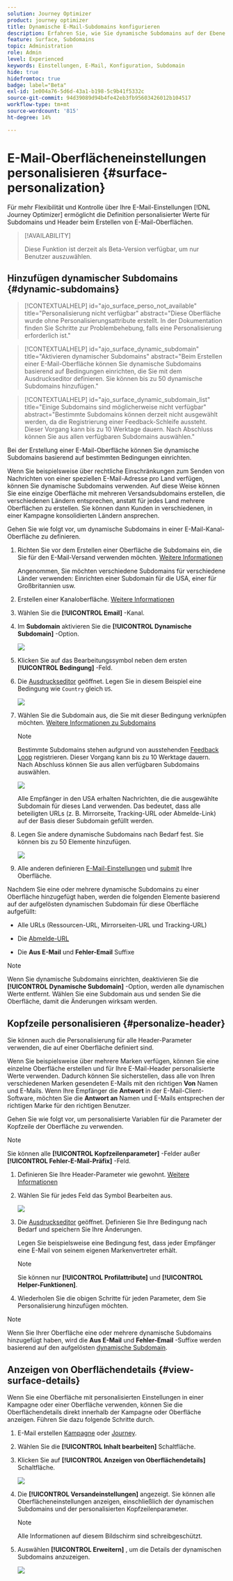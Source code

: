 ```yaml
---
solution: Journey Optimizer
product: journey optimizer
title: Dynamische E-Mail-Subdomains konfigurieren
description: Erfahren Sie, wie Sie dynamische Subdomains auf der Ebene des E-Mail-Kanals konfigurieren.
feature: Surface, Subdomains
topic: Administration
role: Admin
level: Experienced
keywords: Einstellungen, E-Mail, Konfiguration, Subdomain
hide: true
hidefromtoc: true
badge: label="Beta"
exl-id: 1e004a76-5d6d-43a1-b198-5c9b41f5332c
source-git-commit: 94d39089d94b4fe42eb3fb95603426012b104517
workflow-type: tm+mt
source-wordcount: '815'
ht-degree: 14%

---
```


# E-Mail-Oberflächeneinstellungen personalisieren {#surface-personalization}

Für mehr Flexibilität und Kontrolle über Ihre E-Mail-Einstellungen [!DNL Journey Optimizer] ermöglicht die Definition personalisierter Werte für Subdomains und Header<!--and URL tracking parameters--> beim Erstellen von E-Mail-Oberflächen.

>[!AVAILABILITY]
>
>Diese Funktion ist derzeit als Beta-Version verfügbar, um nur Benutzer auszuwählen. <!--To join the beta program, contact Adobe Customer Care.-->

## Hinzufügen dynamischer Subdomains {#dynamic-subdomains}

>[!CONTEXTUALHELP]
>id="ajo_surface_perso_not_available"
>title="Personalisierung nicht verfügbar"
>abstract="Diese Oberfläche wurde ohne Personalisierungsattribute erstellt. In der Dokumentation finden Sie Schritte zur Problembehebung, falls eine Personalisierung erforderlich ist."

>[!CONTEXTUALHELP]
>id="ajo_surface_dynamic_subdomain"
>title="Aktivieren dynamischer Subdomains"
>abstract="Beim Erstellen einer E-Mail-Oberfläche können Sie dynamische Subdomains basierend auf Bedingungen einrichten, die Sie mit dem Ausdruckseditor definieren. Sie können bis zu 50 dynamische Subdomains hinzufügen."

>[!CONTEXTUALHELP]
>id="ajo_surface_dynamic_subdomain_list"
>title="Einige Subdomains sind möglicherweise nicht verfügbar"
>abstract="Bestimmte Subdomains können derzeit nicht ausgewählt werden, da die Registrierung einer Feedback-Schleife aussteht. Dieser Vorgang kann bis zu 10 Werktage dauern. Nach Abschluss können Sie aus allen verfügbaren Subdomains auswählen."

Bei der Erstellung einer E-Mail-Oberfläche können Sie dynamische Subdomains basierend auf bestimmten Bedingungen einrichten.

Wenn Sie beispielsweise über rechtliche Einschränkungen zum Senden von Nachrichten von einer speziellen E-Mail-Adresse pro Land verfügen, können Sie dynamische Subdomains verwenden. Auf diese Weise können Sie eine einzige Oberfläche mit mehreren Versandsubdomains erstellen, die verschiedenen Ländern entsprechen, anstatt für jedes Land mehrere Oberflächen zu erstellen. Sie können dann Kunden in verschiedenen, in einer Kampagne konsolidierten Ländern ansprechen.

Gehen Sie wie folgt vor, um dynamische Subdomains in einer E-Mail-Kanal-Oberfläche zu definieren.

1. Richten Sie vor dem Erstellen einer Oberfläche die Subdomains ein, die Sie für den E-Mail-Versand verwenden möchten. [Weitere Informationen](../configuration/about-subdomain-delegation.md)

   Angenommen, Sie möchten verschiedene Subdomains für verschiedene Länder verwenden: Einrichten einer Subdomain für die USA, einer für Großbritannien usw.

1. Erstellen einer Kanaloberfläche. [Weitere Informationen](../configuration/channel-surfaces.md)

1. Wählen Sie die **[!UICONTROL Email]** -Kanal.

1. Im **Subdomain** aktivieren Sie die **[!UICONTROL Dynamische Subdomain]** -Option.

   ![](assets/surface-email-dynamic-subdomain.png)

1. Klicken Sie auf das Bearbeitungssymbol neben dem ersten **[!UICONTROL Bedingung]** -Feld.

1. Die [Ausdruckseditor](../personalization/personalization-build-expressions.md) geöffnet. Legen Sie in diesem Beispiel eine Bedingung wie `Country` gleich `US`.

   ![](assets/surface-email-edit-condition.png)

1. Wählen Sie die Subdomain aus, die Sie mit dieser Bedingung verknüpfen möchten. [Weitere Informationen zu Subdomains](../configuration/about-subdomain-delegation.md)

   >[!NOTE]
   >
   >Bestimmte Subdomains stehen aufgrund von ausstehenden [Feedback Loop](../reports/deliverability.md#feedback-loops) registrieren. Dieser Vorgang kann bis zu 10 Werktage dauern. Nach Abschluss können Sie aus allen verfügbaren Subdomains auswählen. <!--where FL registration happens? is it when delegating a subdomain and you're awaiting from subdomain validation? or is it on ISP side only?-->

   ![](assets/surface-email-select-subdomain.png)

   Alle Empfänger in den USA erhalten Nachrichten, die die ausgewählte Subdomain für dieses Land verwenden. Das bedeutet, dass alle beteiligten URLs (z. B. Mirrorseite, Tracking-URL oder Abmelde-Link) auf der Basis dieser Subdomain gefüllt werden.

1. Legen Sie andere dynamische Subdomains nach Bedarf fest. Sie können bis zu 50 Elemente hinzufügen.

   ![](assets/surface-email-add-dynamic-subdomain.png)

   <!--Select the [IP pool](../configuration/ip-pools.md) to associate with the surface. [Learn more](email-settings.md#subdomains-and-ip-pools)-->

1. Alle anderen definieren [E-Mail-Einstellungen](email-settings.md) und [submit](../configuration/channel-surfaces.md#create-channel-surface) Ihre Oberfläche.

Nachdem Sie eine oder mehrere dynamische Subdomains zu einer Oberfläche hinzugefügt haben, werden die folgenden Elemente basierend auf der aufgelösten dynamischen Subdomain für diese Oberfläche aufgefüllt:

* Alle URLs (Ressourcen-URL, Mirrorseiten-URL und Tracking-URL)

* Die [Abmelde-URL](email-settings.md#list-unsubscribe)

* Die **Aus E-Mail** und **Fehler-Email** Suffixe

>[!NOTE]
>
>Wenn Sie dynamische Subdomains einrichten, deaktivieren Sie die **[!UICONTROL Dynamische Subdomain]** -Option, werden alle dynamischen Werte entfernt. Wählen Sie eine Subdomain aus und senden Sie die Oberfläche, damit die Änderungen wirksam werden.

## Kopfzeile personalisieren {#personalize-header}

Sie können auch die Personalisierung für alle Header-Parameter verwenden, die auf einer Oberfläche definiert sind.

Wenn Sie beispielsweise über mehrere Marken verfügen, können Sie eine einzelne Oberfläche erstellen und für Ihre E-Mail-Header personalisierte Werte verwenden. Dadurch können Sie sicherstellen, dass alle von Ihren verschiedenen Marken gesendeten E-Mails mit den richtigen **Von** Namen und E-Mails. Wenn Ihre Empfänger die **Antwort** in der E-Mail-Client-Software, möchten Sie die **Antwort an** Namen und E-Mails entsprechen der richtigen Marke für den richtigen Benutzer.

Gehen Sie wie folgt vor, um personalisierte Variablen für die Parameter der Kopfzeile der Oberfläche zu verwenden.

>[!NOTE]
>
>Sie können alle **[!UICONTROL Kopfzeilenparameter]** -Felder außer **[!UICONTROL Fehler-E-Mail-Präfix]** -Feld.


1. Definieren Sie Ihre Header-Parameter wie gewohnt. [Weitere Informationen](email-settings.md#email-header)

1. Wählen Sie für jedes Feld das Symbol Bearbeiten aus.

   ![](assets/surface-email-personalize-header.png)

1. Die [Ausdruckseditor](../personalization/personalization-build-expressions.md) geöffnet. Definieren Sie Ihre Bedingung nach Bedarf und speichern Sie Ihre Änderungen.

   Legen Sie beispielsweise eine Bedingung fest, dass jeder Empfänger eine E-Mail von seinem eigenen Markenvertreter erhält.

   >[!NOTE]
   >
   >Sie können nur **[!UICONTROL Profilattribute]** und **[!UICONTROL Helper-Funktionen]**.

1. Wiederholen Sie die obigen Schritte für jeden Parameter, dem Sie Personalisierung hinzufügen möchten.

>[!NOTE]
>
>Wenn Sie Ihrer Oberfläche eine oder mehrere dynamische Subdomains hinzugefügt haben, wird die **Aus E-Mail** und **Fehler-Email** -Suffixe werden basierend auf den aufgelösten [dynamische Subdomain](#dynamic-subdomains).

<!--
## Use personalized URL tracking {#personalize-url-tracking}

To use personalized URL tracking prameters, follow the steps below.

1. Select the profile attribute of your choice from the expression editor.

1. Repeat the steps above for each tracking parameter you want to personalize.

Now when the email is sent out, this parameter will be automatically appended to the end of the URL. You can then capture this parameter in web analytics tools or in performance reports.
-->

## Anzeigen von Oberflächendetails {#view-surface-details}

Wenn Sie eine Oberfläche mit personalisierten Einstellungen in einer Kampagne oder einer Oberfläche verwenden, können Sie die Oberflächendetails direkt innerhalb der Kampagne oder Oberfläche anzeigen. Führen Sie dazu folgende Schritte durch.

1. E-Mail erstellen [Kampagne](../campaigns/create-campaign.md) oder [Journey](../building-journeys/journey-gs.md).

1. Wählen Sie die **[!UICONTROL Inhalt bearbeiten]** Schaltfläche.

1. Klicken Sie auf **[!UICONTROL Anzeigen von Oberflächendetails]** Schaltfläche.

   ![](assets/campaign-view-surface-details.png)

1. Die **[!UICONTROL Versandeinstellungen]** angezeigt. Sie können alle Oberflächeneinstellungen anzeigen, einschließlich der dynamischen Subdomains und der personalisierten Kopfzeilenparameter.

   >[!NOTE]
   >
   >Alle Informationen auf diesem Bildschirm sind schreibgeschützt.

1. Auswählen **[!UICONTROL Erweitern]** , um die Details der dynamischen Subdomains anzuzeigen.

   ![](assets/campaign-delivery-settings-subdomain-expand.png)

